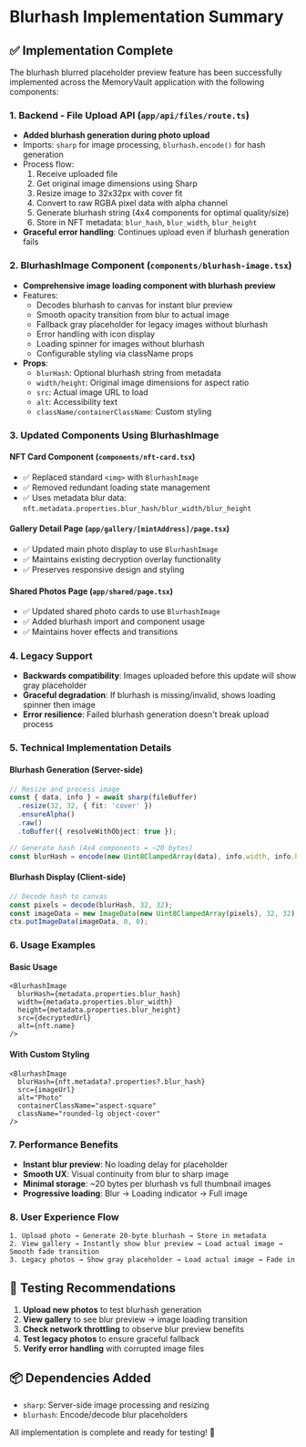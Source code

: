 # Blurhash Implementation Summary

## ✅ Implementation Complete

The blurhash blurred placeholder preview feature has been successfully implemented across the MemoryVault application with the following components:

### 1. Backend - File Upload API (`app/api/files/route.ts`)
- **Added blurhash generation during photo upload**
- Imports: `sharp` for image processing, `blurhash.encode()` for hash generation
- Process flow:
  1. Receive uploaded file
  2. Get original image dimensions using Sharp
  3. Resize image to 32x32px with cover fit
  4. Convert to raw RGBA pixel data with alpha channel
  5. Generate blurhash string (4x4 components for optimal quality/size)
  6. Store in NFT metadata: `blur_hash`, `blur_width`, `blur_height`
- **Graceful error handling**: Continues upload even if blurhash generation fails

### 2. BlurhashImage Component (`components/blurhash-image.tsx`)
- **Comprehensive image loading component with blurhash preview**
- Features:
  - Decodes blurhash to canvas for instant blur preview
  - Smooth opacity transition from blur to actual image
  - Fallback gray placeholder for legacy images without blurhash
  - Error handling with icon display
  - Loading spinner for images without blurhash
  - Configurable styling via className props
- **Props**:
  - `blurHash`: Optional blurhash string from metadata
  - `width/height`: Original image dimensions for aspect ratio
  - `src`: Actual image URL to load
  - `alt`: Accessibility text
  - `className/containerClassName`: Custom styling

### 3. Updated Components Using BlurhashImage

#### NFT Card Component (`components/nft-card.tsx`)
- ✅ Replaced standard `<img>` with `BlurhashImage`
- ✅ Removed redundant loading state management
- ✅ Uses metadata blur data: `nft.metadata.properties.blur_hash/blur_width/blur_height`

#### Gallery Detail Page (`app/gallery/[mintAddress]/page.tsx`)
- ✅ Updated main photo display to use `BlurhashImage`
- ✅ Maintains existing decryption overlay functionality
- ✅ Preserves responsive design and styling

#### Shared Photos Page (`app/shared/page.tsx`)
- ✅ Updated shared photo cards to use `BlurhashImage`
- ✅ Added blurhash import and component usage
- ✅ Maintains hover effects and transitions

### 4. Legacy Support
- **Backwards compatibility**: Images uploaded before this update will show gray placeholder
- **Graceful degradation**: If blurhash is missing/invalid, shows loading spinner then image
- **Error resilience**: Failed blurhash generation doesn't break upload process

### 5. Technical Implementation Details

#### Blurhash Generation (Server-side)
```typescript
// Resize and process image
const { data, info } = await sharp(fileBuffer)
  .resize(32, 32, { fit: 'cover' })
  .ensureAlpha()
  .raw()
  .toBuffer({ resolveWithObject: true });

// Generate hash (4x4 components = ~20 bytes)
const blurHash = encode(new Uint8ClampedArray(data), info.width, info.height, 4, 4);
```

#### Blurhash Display (Client-side)
```typescript
// Decode hash to canvas
const pixels = decode(blurHash, 32, 32);
const imageData = new ImageData(new Uint8ClampedArray(pixels), 32, 32);
ctx.putImageData(imageData, 0, 0);
```

### 6. Usage Examples

#### Basic Usage
```tsx
<BlurhashImage 
  blurHash={metadata.properties.blur_hash}
  width={metadata.properties.blur_width}
  height={metadata.properties.blur_height}
  src={decryptedUrl}
  alt={nft.name}
/>
```

#### With Custom Styling
```tsx
<BlurhashImage 
  blurHash={nft.metadata?.properties?.blur_hash}
  src={imageUrl}
  alt="Photo"
  containerClassName="aspect-square"
  className="rounded-lg object-cover"
/>
```

### 7. Performance Benefits
- **Instant blur preview**: No loading delay for placeholder
- **Smooth UX**: Visual continuity from blur to sharp image
- **Minimal storage**: ~20 bytes per blurhash vs full thumbnail images
- **Progressive loading**: Blur → Loading indicator → Full image

### 8. User Experience Flow
```
1. Upload photo → Generate 20-byte blurhash → Store in metadata
2. View gallery → Instantly show blur preview → Load actual image → Smooth fade transition
3. Legacy photos → Show gray placeholder → Load actual image → Fade in
```

## 🧪 Testing Recommendations

1. **Upload new photos** to test blurhash generation
2. **View gallery** to see blur preview → image loading transition
3. **Check network throttling** to observe blur preview benefits
4. **Test legacy photos** to ensure graceful fallback
5. **Verify error handling** with corrupted image files

## 📦 Dependencies Added
- `sharp`: Server-side image processing and resizing
- `blurhash`: Encode/decode blur placeholders

All implementation is complete and ready for testing! 🎉